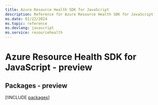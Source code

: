 ```yaml
---
title: Azure Resource Health SDK for JavaScript
description: Reference for Azure Resource Health SDK for JavaScript
ms.date: 01/22/2024
ms.topic: reference
ms.devlang: javascript
ms.service: resourcehealth
---
```

# Azure Resource Health SDK for JavaScript - preview
## Packages - preview
[!INCLUDE [packages](resource-health-index.md)]